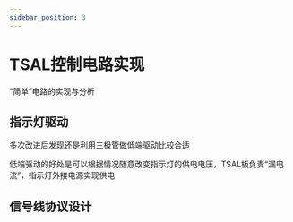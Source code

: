 ```yaml
---
sidebar_position: 3
---
```


# TSAL控制电路实现

“简单”电路的实现与分析

## 指示灯驱动

多次改进后发现还是利用三极管做低端驱动比较合适

低端驱动的好处是可以根据情况随意改变指示灯的供电电压，TSAL板负责“漏电流”，指示灯外接电源实现供电

## 信号线协议设计

